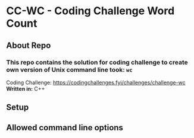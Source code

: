 # CC-WC - Coding Challenge Word Count

## About Repo

### This repo contains the solution for coding challenge to create own version of Unix command line took: `wc`

Coding Challenge: https://codingchallenges.fyi/challenges/challenge-wc
**Written in:** C++

## Setup

## Allowed command line options
